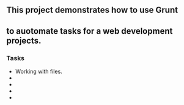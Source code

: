 
## This project demonstrates how to use Grunt 
## to auotomate tasks for a web development projects.

### Tasks 
 
  - Working with files.  
  - 
  - 
  - 
  - 
